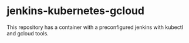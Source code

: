 # jenkins-kubernetes-gcloud
This repository has a container with a preconfigured jenkins with kubectl and gcloud tools.
